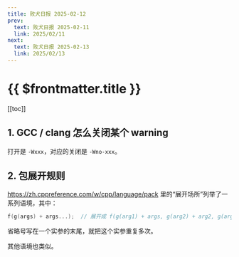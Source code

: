 ```yaml
---
title: 败犬日报 2025-02-12
prev:
  text: 败犬日报 2025-02-11
  link: 2025/02/11
next:
  text: 败犬日报 2025-02-13
  link: 2025/02/13
---
```


# {{ $frontmatter.title }}

[[toc]]

## 1. GCC / clang 怎么关闭某个 warning

打开是 `-Wxxx`，对应的关闭是 `-Wno-xxx`。

## 2. 包展开规则

<https://zh.cppreference.com/w/cpp/language/pack> 里的“展开场所”列举了一系列语境，其中：

```cpp
f(g(args) + args...);  // 展开成 f(g(arg1) + args, g(arg2) + arg2, g(arg3) + arg3);
```

省略号写在一个实参的末尾，就把这个实参重复多次。

其他语境也类似。
